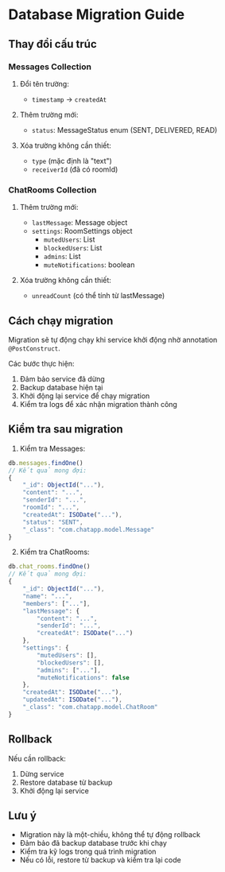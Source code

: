 # Database Migration Guide

## Thay đổi cấu trúc

### Messages Collection
1. Đổi tên trường:
   - `timestamp` -> `createdAt`

2. Thêm trường mới:
   - `status`: MessageStatus enum (SENT, DELIVERED, READ)

3. Xóa trường không cần thiết:
   - `type` (mặc định là "text")
   - `receiverId` (đã có roomId)

### ChatRooms Collection
1. Thêm trường mới:
   - `lastMessage`: Message object
   - `settings`: RoomSettings object
     + `mutedUsers`: List<String>
     + `blockedUsers`: List<String>
     + `admins`: List<String>
     + `muteNotifications`: boolean

2. Xóa trường không cần thiết:
   - `unreadCount` (có thể tính từ lastMessage)

## Cách chạy migration

Migration sẽ tự động chạy khi service khởi động nhờ annotation `@PostConstruct`.

Các bước thực hiện:
1. Đảm bảo service đã dừng
2. Backup database hiện tại
3. Khởi động lại service để chạy migration
4. Kiểm tra logs để xác nhận migration thành công

## Kiểm tra sau migration

1. Kiểm tra Messages:
```javascript
db.messages.findOne()
// Kết quả mong đợi:
{
    "_id": ObjectId("..."),
    "content": "...",
    "senderId": "...",
    "roomId": "...",
    "createdAt": ISODate("..."),
    "status": "SENT",
    "_class": "com.chatapp.model.Message"
}
```

2. Kiểm tra ChatRooms:
```javascript
db.chat_rooms.findOne()
// Kết quả mong đợi:
{
    "_id": ObjectId("..."),
    "name": "...",
    "members": ["..."],
    "lastMessage": {
        "content": "...",
        "senderId": "...",
        "createdAt": ISODate("...")
    },
    "settings": {
        "mutedUsers": [],
        "blockedUsers": [],
        "admins": ["..."],
        "muteNotifications": false
    },
    "createdAt": ISODate("..."),
    "updatedAt": ISODate("..."),
    "_class": "com.chatapp.model.ChatRoom"
}
```

## Rollback

Nếu cần rollback:
1. Dừng service
2. Restore database từ backup
3. Khởi động lại service

## Lưu ý

- Migration này là một-chiều, không thể tự động rollback
- Đảm bảo đã backup database trước khi chạy
- Kiểm tra kỹ logs trong quá trình migration
- Nếu có lỗi, restore từ backup và kiểm tra lại code